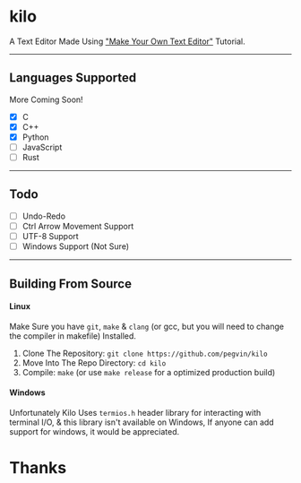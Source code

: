 # kilo
A Text Editor Made Using ["Make Your Own Text Editor"](https://viewsourcecode.org/snaptoken/kilo/) Tutorial.

---
## Languages Supported
More Coming Soon!
- [x] C
- [x] C++
- [x] Python
- [ ] JavaScript
- [ ] Rust

---
## Todo
- [ ] Undo-Redo
- [ ] Ctrl Arrow Movement Support
- [ ] UTF-8 Support
- [ ] Windows Support (Not Sure)

---
## Building From Source
#### Linux
Make Sure you have `git`, `make` & `clang` (or gcc, but you will need to change the compiler in makefile) Installed.
1. Clone The Repository: `git clone https://github.com/pegvin/kilo`
2. Move Into The Repo Directory: `cd kilo`
3. Compile: `make` (or use `make release` for a optimized production build)

#### Windows
Unfortunately Kilo Uses `termios.h` header library for interacting with terminal I/O, & this library isn't available on Windows, If anyone can add support for windows, it would be appreciated.

# Thanks
